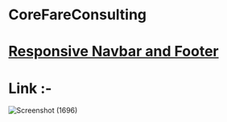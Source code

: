 # CoreFareConsulting

# <a href="https://carefareassignment.netlify.app/"> Responsive Navbar and Footer  </a>
# Link :-  
![Screenshot (1696)](https://github.com/mdfaizan973/CoreFareConsulting/assets/106812942/6765cc52-aa40-4900-be19-95dd25600186)
